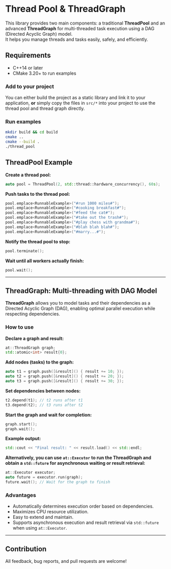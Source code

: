 # Thread Pool & ThreadGraph

This library provides two main components: a traditional **ThreadPool** and an advanced **ThreadGraph** for multi-threaded task execution using a DAG (Directed Acyclic Graph) model.  
It helps you manage threads and tasks easily, safely, and efficiently.

## Requirements
- C++14 or later
- CMake 3.20+ to run examples

### Add to your project
You can either build the project as a static library and link it to your application, **or** simply copy the files in `src/*` into your project to use the thread pool and thread graph directly.

### Run examples
```sh
mkdir build && cd build
cmake ..
cmake --build .
./thread_pool
```

## ThreadPool Example

**Create a thread pool:**
```cpp
auto pool = ThreadPool(2, std::thread::hardware_concurrency(), 60s);
```

**Push tasks to the thread pool:**
```cpp
pool.emplace<RunnableExample>("#run 1000 miles#");
pool.emplace<RunnableExample>("#cooking breakfast#");
pool.emplace<RunnableExample>("#feed the cat#");
pool.emplace<RunnableExample>("#take out the trash#");
pool.emplace<RunnableExample>("#play chess with grandma#");
pool.emplace<RunnableExample>("#blah blah blah#");
pool.emplace<RunnableExample>("#marry...#");
```

**Notify the thread pool to stop:**
```cpp
pool.terminate();
```

**Wait until all workers actually finish:**
```cpp
pool.wait();
```

---

## ThreadGraph: Multi-threading with DAG Model

**ThreadGraph** allows you to model tasks and their dependencies as a Directed Acyclic Graph (DAG), enabling optimal parallel execution while respecting dependencies.

### How to use

**Declare a graph and result:**
```cpp
at::ThreadGraph graph;
std::atomic<int> result{0};
```

**Add nodes (tasks) to the graph:**
```cpp
auto t1 = graph.push([&result]() { result += 10; });
auto t2 = graph.push([&result]() { result += 20; });
auto t3 = graph.push([&result]() { result += 30; });
```

**Set dependencies between nodes:**
```cpp
t2.depend(t1); // t2 runs after t1
t3.depend(t2); // t3 runs after t2
```

**Start the graph and wait for completion:**
```cpp
graph.start();
graph.wait();
```

**Example output:**
```cpp
std::cout << "Final result: " << result.load() << std::endl;
```

**Alternatively, you can use `at::Executor` to run the ThreadGraph and obtain a `std::future` for asynchronous waiting or result retrieval:**
```cpp
at::Executor executor;
auto future = executor.run(graph);
future.wait(); // Wait for the graph to finish
```

### Advantages
- Automatically determines execution order based on dependencies.
- Maximizes CPU resource utilization.
- Easy to extend and maintain.
- Supports asynchronous execution and result retrieval via `std::future` when using `at::Executor`.

---

## Contribution

All feedback, bug reports, and pull requests are welcome!
